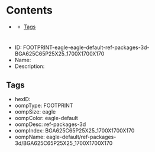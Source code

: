 



Contents
========

* [](#)
	* [Tags](#tags)

# 

- ID: FOOTPRINT-eagle-eagle-default-ref-packages-3d-BGA625C65P25X25_1700X1700X170
- Name: 
- Description: 

## Tags

- hexID: 
- oompType: FOOTPRINT
- oompSize: eagle
- oompColor: eagle-default
- oompDesc: ref-packages-3d
- oompIndex: BGA625C65P25X25_1700X1700X170
- oompName: eagle-default/ref-packages-3d/BGA625C65P25X25_1700X1700X170
